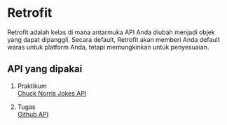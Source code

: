 # Retrofit 
Retrofit adalah kelas di mana antarmuka API Anda diubah menjadi objek yang dapat dipanggil. Secara default, Retrofit akan memberi Anda default waras untuk platform Anda, tetapi memungkinkan untuk penyesuaian.

## API yang dipakai
1. Praktikum<br>
[Chuck Norris Jokes API]([https://link](https://api.chucknorris.io/#!))

2. Tugas<br>
[Github API]([https://link](https://developer.github.com/v3/))